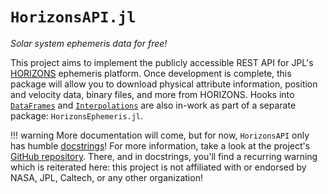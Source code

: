# `HorizonsAPI.jl`

_Solar system ephemeris data for free!_

This project aims to implement the publicly accessible REST API for JPL's
[HORIZONS](https://ssd-api.jpl.nasa.gov/horizons.html) ephemeris platform. Once
development is complete, this package will allow you to download physical
attribute information, position and velocity data, binary files, and more from
HORIZONS. Hooks into [`DataFrames`](https://dataframes.juliadata.org/stable/)
and [`Interpolations`](http://juliamath.github.io/Interpolations.jl/stable/) are
also in-work as part of a separate package: `HorizonsEphemeris.jl`.

!!! warning 
    More documentation will come, but for now, `HorizonsAPI` only has
    humble [docstrings](docstrings)! For more information, take a look at the
    project's [GitHub repository](https://github.com/cadojo/HorizonsAPI.jl/). There,
    and in docstrings, you'll find a recurring warning which is reiterated here:
    this project is not affiliated with or endorsed by NASA, JPL, Caltech, or any
    other organization!
